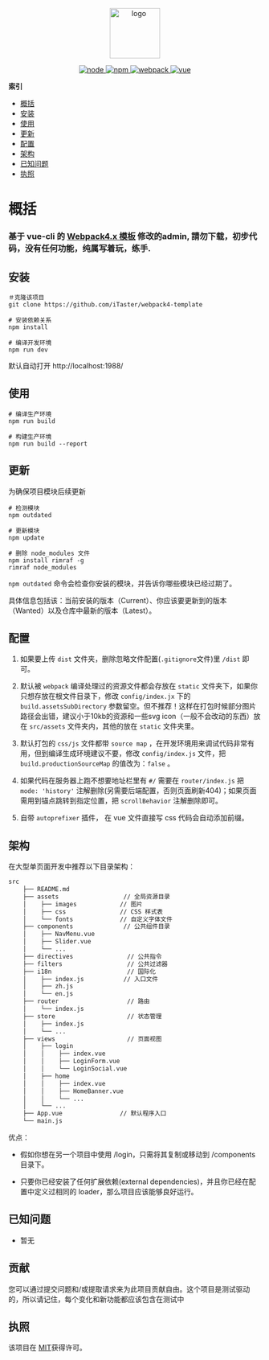 <p align="center">
  <a href="javascript:;">
    <img width="100" src="https://raw.githubusercontent.com/iTaster/webpack4-template/master/src/assets/logo.png" alt="logo">
  </a>
</p>
<p align="center">
  <a href="javascript:;" rel="nofollow">
    <img src="https://img.shields.io/badge/node->=6.0.0-brightgreen.svg" alt="node">
  </a>
  <a href="javascript:;" rel="nofollow">
      <img src="https://img.shields.io/badge/npm->=3.0.0-brightgreen.svg" alt="npm">
  </a>
  <a href="javascript:;" rel="nofollow">
      <img src="https://img.shields.io/badge/webpack-4.8.3-brightgreen.svg" alt="webpack">
  </a>
  <a href="https://github.com/vuejs/vue">
    <img src="https://img.shields.io/badge/vue-2.5.16-brightgreen.svg" alt="vue">
  </a>
</p>
   

**索引**

* [概括](#overview)
* [安装](#安装)
* [使用](#使用)
* [更新](#更新)
* [配置](#配置)
* [架构](#架构)
* [已知问题](#已知问题)
* [执照](#执照)

# 概括
### 基于 vue-cli 的 [Webpack4.x 模板](https://github.com/iTaster/webpack4-template) 修改的admin, 請勿下载，初步代码，没有任何功能，纯属写着玩，练手.

## 安装
```
＃克隆该项目
git clone https://github.com/iTaster/webpack4-template

# 安装依赖关系
npm install

# 编译开发环境
npm run dev

```
默认自动打开 http://localhost:1988/


## 使用

```
# 编译生产环境
npm run build

# 构建生产环境
npm run build --report
```

## 更新
为确保项目模块后续更新

```
# 检测模块
npm outdated

# 更新模块
npm update

# 删除 node_modules 文件
npm install rimraf -g
rimraf node_modules
```
`npm outdated` 命令会检查你安装的模块，并告诉你哪些模块已经过期了。

具体信息包括该：当前安装的版本（Current）、你应该要更新到的版本（Wanted）以及仓库中最新的版本（Latest）。



## 配置

1. 如果要上传 `dist` 文件夹，删除忽略文件配置(`.gitignore`文件)里 `/dist` 即可。

2. 默认被 `webpack` 编译处理过的资源文件都会存放在 `static` 文件夹下，如果你只想存放在根文件目录下，修改 `config/index.jx` 下的 `build.assetsSubDirectory` 参数留空。但不推荐！这样在打包时候部分图片路径会出错，建议小于10kb的资源和一些svg icon（一般不会改动的东西）放在  `src/assets` 文件夹内，其他的放在 `static` 文件夹里。

3. 默认打包的 `css/js` 文件都带 `source map` ，在开发环境用来调试代码非常有用，但到编译生成环境建议不要，修改 `config/index.js` 文件，把 `build.productionSourceMap` 的值改为：`false` 。

4. 如果代码在服务器上跑不想要地址栏里有 `#/` 需要在 `router/index.js` 把 `mode: 'history'` 注解删除(另需要后端配置，否则页面刷新404)；如果页面需用到锚点跳转到指定位置，把 `scrollBehavior` 注解删除即可。

5. 自带 `autoprefixer` 插件， 在 vue 文件直接写 css 代码会自动添加前缀。

## 架构

在大型单页面开发中推荐以下目录架构：

```bash
src
    ├── README.md
    ├── assets                  // 全局资源目录
    │    ├── images            // 图片
    │    ├── css               // CSS 样式表
    │    └── fonts             // 自定义字体文件
    ├── components              // 公共组件目录
    │    ├── NavMenu.vue
    │    ├── Slider.vue
    │    └── ...
    ├── directives               // 公共指令
    ├── filters                  // 公共过滤器
    ├── i18n                     // 国际化
    │    ├── index.js           // 入口文件
    │    ├── zh.js
    │    └── en.js
    ├── router                   // 路由
    │    └── index.js
    ├── store                    // 状态管理
    │    ├── index.js        
    │    └── ...
    ├── views                    // 页面视图
    │    ├── login
    │    │    ├── index.vue
    │    │    ├── LoginForm.vue
    │    │    └── LoginSocial.vue
    │    ├── home
    │    │    ├── index.vue
    │    │    ├── HomeBanner.vue
    │    │    └── ...
    │    └── ...
    ├── App.vue                // 默认程序入口
    └── main.js
```


优点：

* 假如你想在另一个项目中使用 /login，只需将其复制或移动到 /components 目录下。

* 只要你已经安装了任何扩展依赖(external dependencies)，并且你已经在配置中定义过相同的 loader，那么项目应该能够良好运行。


## 已知问题

* 暂无

## 贡献

您可以通过提交问题和/或提取请求来为此项目贡献自由。这个项目是测试驱动的，所以请记住，每个变化和新功能都应该包含在测试中

## 执照

该项目在 [MIT](https://github.com/theGC/html-webpack-inline-svg-plugin/blob/master/LICENSE)获得许可。

